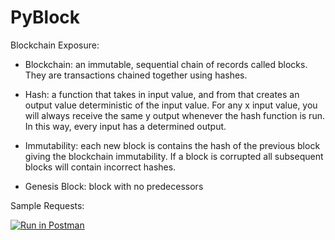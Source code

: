# PyBlock

Blockchain Exposure:

* Blockchain: an immutable, sequential chain of records called blocks. They are transactions chained together using hashes. 

* Hash: a function that takes in input value, and from that creates an output value deterministic of the input value. For any x input value, you will always receive the same y output whenever the hash function is run. In this way, every input has a determined output.

* Immutability: each new block is contains the hash of the previous block giving the blockchain immutability. If a block is corrupted all subsequent blocks will contain incorrect hashes.

* Genesis Block: block with no predecessors

Sample Requests: 

[![Run in Postman](https://run.pstmn.io/button.svg)](https://app.getpostman.com/run-collection/49091ca6661879059224)
